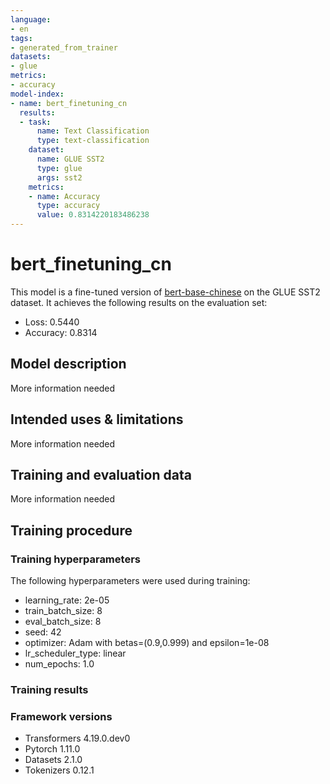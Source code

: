 ```yaml
---
language:
- en
tags:
- generated_from_trainer
datasets:
- glue
metrics:
- accuracy
model-index:
- name: bert_finetuning_cn
  results:
  - task:
      name: Text Classification
      type: text-classification
    dataset:
      name: GLUE SST2
      type: glue
      args: sst2
    metrics:
    - name: Accuracy
      type: accuracy
      value: 0.8314220183486238
---
```


<!-- This model card has been generated automatically according to the information the Trainer had access to. You
should probably proofread and complete it, then remove this comment. -->

# bert_finetuning_cn

This model is a fine-tuned version of [bert-base-chinese](https://huggingface.co/bert-base-chinese) on the GLUE SST2 dataset.
It achieves the following results on the evaluation set:
- Loss: 0.5440
- Accuracy: 0.8314

## Model description

More information needed

## Intended uses & limitations

More information needed

## Training and evaluation data

More information needed

## Training procedure

### Training hyperparameters

The following hyperparameters were used during training:
- learning_rate: 2e-05
- train_batch_size: 8
- eval_batch_size: 8
- seed: 42
- optimizer: Adam with betas=(0.9,0.999) and epsilon=1e-08
- lr_scheduler_type: linear
- num_epochs: 1.0

### Training results



### Framework versions

- Transformers 4.19.0.dev0
- Pytorch 1.11.0
- Datasets 2.1.0
- Tokenizers 0.12.1
